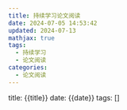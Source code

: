 ```yaml
---
title: 持续学习论文阅读
date: 2024-07-05 14:53:42
updated: 2024-07-13
mathjax: true
tags:
  - 持续学习
  - 论文阅读
categories:
  - 论文阅读
---
```

 title: {{title}} 
 date: {{date}} 
 tags: [] 


